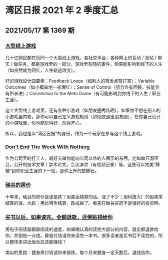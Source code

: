 # 湾区日报 2021 年 2 季度汇总

## 2021/05/17 第 1369 期

### [大型线上游戏](https://www.notboring.co/p/the-great-online-game)

几十亿网民都在玩同一个大型线上游戏。各社交平台，各种网上的互动 / 发帖 / 聊天 / 做任务，都是游戏里的一部分。游戏里有随机事件，后果能影响到线下的人生（如突然成为网红，人生轨迹改变）。

好的游戏设计四要素：Feedback Loops（如别人的转发点赞打赏）；Variable Outcomes（如小概率地一夜爆红）；Sense of Control（努力会有回报，技能会有所长进）；Connection to the Meta Game（有可能影响到你线下的人生 / 职业生涯）。

这个大型线上游戏里，还有各种小游戏（如朋友圈秀炫晒）。如果你不想在别人的小游戏里内卷，那你可以自己定义游戏规则（如彻底退出朋友圈），在你自己设计的小游戏里，你也能玩得好，玩得开心。

所以，我也是以“湾区日报”的身份，作为一个玩家在参与这个线上游戏。

### [Don't End The Week With Nothing](https://training.kalzumeus.com/newsletters/archive/do-not-end-the-week-with-nothing)

作为公司里的打工人，最好去做你能向公司以外的人展示的东西。比如做开源项目，公开的技术文章 / 学术论文，会议演讲（有视频记录）等。这些可以完美”移植“到你职业生涯的下一站，是你上升的垫脚石。

### [硅谷的房价](https://adamnash.blog/2021/03/19/silicon-valley-home-prices-stock-prices-bitcoin-2021/)

十年来，硅谷的房价是涨是跌？用美金结算的话，涨了不少；用科技大厂的股票来结算的话，大跌；用比特币结算，跌成屎了。看来在硅谷买房不是很好的投资啊。

### [买书以后，如果读完，全额退款，还倒贴钱给你](https://kk.org/thetechnium/ill-pay-you-to/)

用电子阅读器跟踪阅读的速度，如果确认真的读完大部分的内容，就全额退款给你，并倒贴一点钱。算是付钱请你来读完一本书。很多读者是买书后不读完的，所以整体来讲出版社应该能赚钱？

类似的思路：健身房付钱请你来锻炼。每个月来健身一定天数后，退钱给你。
